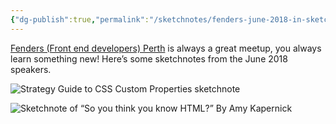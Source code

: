 ```yaml
---
{"dg-publish":true,"permalink":"/sketchnotes/fenders-june-2018-in-sketchnotes/","title":"Fenders June 2018, in sketchnotes","tags":["sketching","sketchnotes"],"updated":"18 June, 2018"}
---
```



<a href="https://www.fenders.co/" target="_blank">Fenders (Front end developers) Perth</a> is always a great meetup, you always learn something new! Here’s some sketchnotes from the June 2018 speakers.

![Strategy Guide to CSS Custom Properties sketchnote](/img/user/assets/sketching/fenders1.jpeg)

![Sketchnote of “So you think you know HTML?” By Amy Kapernick](/img/user/assets/sketching/fenders2.jpeg)